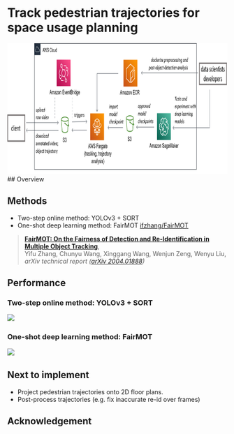 # Track pedestrian trajectories for space usage planning
<img src="https://github.com/ronaldchwu/pedestrian-trajectory-tracker/blob/main/assets/aws-solution-architecture.png" width="1000" height="300"/>
## Overview

## Methods
* Two-step online method: YOLOv3 + SORT
* One-shot deep learning method: FairMOT
[ifzhang/FairMOT](https://github.com/ifzhang/FairMOT)
> [**FairMOT: On the Fairness of Detection and Re-Identification in Multiple Object Tracking**](http://arxiv.org/abs/2004.01888),            
> Yifu Zhang, Chunyu Wang, Xinggang Wang, Wenjun Zeng, Wenyu Liu,        
> *arXiv technical report ([arXiv 2004.01888](http://arxiv.org/abs/2004.01888))*

## Performance
### Two-step online method: YOLOv3 + SORT
<img src="assets/shopping-mall2-SORT-results-largefont.gif" width="600"/> 

### One-shot deep learning method: FairMOT
<img src="assets/shopping-mall2-results-FairMOT-ct03dt03-largefont.gif" width="600"/> 

## Next to implement
* Project pedestrian trajectories onto 2D floor plans.
* Post-process trajectories (e.g. fix inaccurate re-id over frames)

## Acknowledgement
